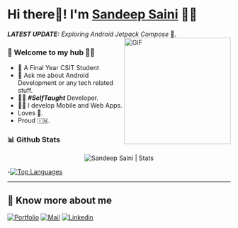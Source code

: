 # Hi there👋! I'm [Sandeep Saini](https://sandeepsaini.me/) 🙋‍♂️


_**LATEST UPDATE:**_ _Exploring Android Jetpack Compose_ 🥽.
<img align="right" height="240px" alt="GIF" src="https://i.pinimg.com/originals/e4/26/70/e426702edf874b181aced1e2fa5c6cde.gif" />

### 🎍 Welcome to my hub 👨‍💻

- 👦 A Final Year CSIT Student 
- 💬 Ask me about Android Development or any tech related stuff.
- 👨‍💻 ***#SelfTaught*** Developer.
- 👨‍💻 I develop Mobile and Web Apps.
- Loves 🎵.
- Proud 🇮🇳.


### 📊 Github Stats
  <p align="center"> <img src="https://github-readme-stats.vercel.app/api?username=SandeepSaini9&count_private=true&show_icons=true&include_all_commits=true" alt="Sandeep Saini | Stats" />
  
  
  -[![Top Languages](https://github-readme-stats.vercel.app/api/top-langs/?username=SandeepSaini9&theme=gruvbox_light)](https://github.com/SandeepSaini9/github-readme-stats)

---

## 🔗 Know more about me 

[![Portfolio](https://img.shields.io/badge/-Portfolio-black?style=for-the-badge&logo=google-chrome&logoColor=white)](https://sandeepsaini.me/)
[![Mail](https://img.shields.io/badge/-Say%20Hi!-black?style=for-the-badge&logo=gmail)](mailto:hi@sandeepsaini74608@gmail.com)
[![Linkedin](https://img.shields.io/badge/-LinkedIn-black?style=for-the-badge&logo=Linkedin)](https://www.linkedin.com/in/sandeep-saini-6a32801b3/)
